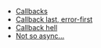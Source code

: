 - [Callbacks](./callbacks.md)
- [Callback last, error-first](./callback_last.md)
- [Callback hell](./callback_hell.md)
- [Not so async...](./not_so_async.md)